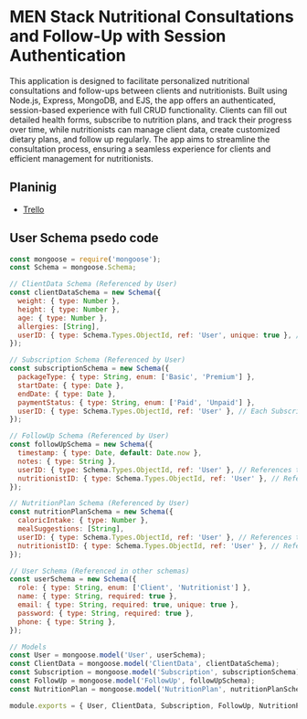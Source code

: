 # MEN Stack Nutritional Consultations and Follow-Up with Session Authentication

This application is designed to facilitate personalized nutritional consultations and follow-ups between clients and nutritionists. Built using Node.js, Express, MongoDB, and EJS, the app offers an authenticated, session-based experience with full CRUD functionality. Clients can fill out detailed health forms, subscribe to nutrition plans, and track their progress over time, while nutritionists can manage client data, create customized dietary plans, and follow up regularly. The app aims to streamline the consultation process, ensuring a seamless experience for clients and efficient management for nutritionists.


## Planinig

- [Trello](https://trello.com/invite/b/671e1810b3b2ed1e31403ea8/ATTI47001580ad96fcc50e5c546e0f9f36ec3F47BD73/nutritionalconsultationsfollowup) 


## User Schema psedo code 
```javascript
const mongoose = require('mongoose');
const Schema = mongoose.Schema;

// ClientData Schema (Referenced by User)
const clientDataSchema = new Schema({
  weight: { type: Number },
  height: { type: Number },
  age: { type: Number },
  allergies: [String],
  userID: { type: Schema.Types.ObjectId, ref: 'User', unique: true }, // Each ClientData is associated with one User
});

// Subscription Schema (Referenced by User)
const subscriptionSchema = new Schema({
  packageType: { type: String, enum: ['Basic', 'Premium'] },
  startDate: { type: Date },
  endDate: { type: Date },
  paymentStatus: { type: String, enum: ['Paid', 'Unpaid'] },
  userID: { type: Schema.Types.ObjectId, ref: 'User' }, // Each Subscription is associated with one User
});

// FollowUp Schema (Referenced by User)
const followUpSchema = new Schema({
  timestamp: { type: Date, default: Date.now },
  notes: { type: String },
  userID: { type: Schema.Types.ObjectId, ref: 'User' }, // References the client
  nutritionistID: { type: Schema.Types.ObjectId, ref: 'User' }, // References the nutritionist
});

// NutritionPlan Schema (Referenced by User)
const nutritionPlanSchema = new Schema({
  caloricIntake: { type: Number },
  mealSuggestions: [String],
  userID: { type: Schema.Types.ObjectId, ref: 'User' }, // References the client
  nutritionistID: { type: Schema.Types.ObjectId, ref: 'User' }, // References the nutritionist
});

// User Schema (Referenced in other schemas)
const userSchema = new Schema({
  role: { type: String, enum: ['Client', 'Nutritionist'] },
  name: { type: String, required: true },
  email: { type: String, required: true, unique: true },
  password: { type: String, required: true },
  phone: { type: String },
});

// Models
const User = mongoose.model('User', userSchema);
const ClientData = mongoose.model('ClientData', clientDataSchema);
const Subscription = mongoose.model('Subscription', subscriptionSchema);
const FollowUp = mongoose.model('FollowUp', followUpSchema);
const NutritionPlan = mongoose.model('NutritionPlan', nutritionPlanSchema);

module.exports = { User, ClientData, Subscription, FollowUp, NutritionPlan };
```